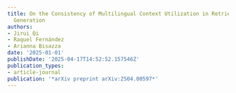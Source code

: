 ```yaml
---
title: On the Consistency of Multilingual Context Utilization in Retrieval-Augmented
  Generation
authors:
- Jirui Qi
- Raquel Fernández
- Arianna Bisazza
date: '2025-01-01'
publishDate: '2025-04-17T14:52:52.157546Z'
publication_types:
- article-journal
publication: '*arXiv preprint arXiv:2504.00597*'
---
```

